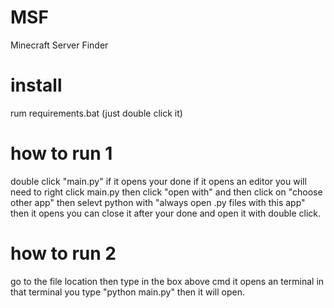 # MSF
Minecraft Server Finder

# install
rum requirements.bat (just double click it)

# how to run 1
double click "main.py" if it opens your done if it opens an editor you will need to right click main.py then click "open with" and then click on "choose other app" then selevt python with "always open .py files with this app" then it opens you can close it after your done and open it with double click.

# how to run 2
go to the file location then type in the box above cmd it opens an terminal in that terminal you type "python main.py" then it will open.
